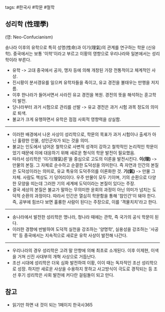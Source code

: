 tags: #한국사 #학문 #철학

## 성리학 (性理學)
(영: Neo-Confucianism)

송나라 이후의 유학으로 특히 성명(性命)과 이기(理氣)의 관계를 연구하는 학문 (신유학). 중국에서는 보통 '이학'이라고 부르고 이황의 영향으로 우리나라와 일본에서는 성리학이라 부른다.

- 유학 -> 고대 중국에서 공자, 맹자  등에 의해 개창된 가장 전통적이고 체계적인 사상.
- 진시황이 분서갱유를 일으켜 유학자들을 죽이고, 유교 경전을 불태우는 만행을 저지름.
- 이후 한나라가 들어서면서 사라진 유교 경전을 복원. 경전의 뜻을 해석하는 훈고학이 발전.
- 당나라부터 과거 시험으로 관리를 선발 -> 유교 경전은 과거 시험 과목 정도의 의미로 퇴색.
- 불교가 크게 유행하면서 유학은 점점 사회적 영향력을 상실함.

<hr />

- 이러한 배경에서 나온 사상이 성리학으로, 학문의 목표가 과거 시험이나 출세가 아닌 훌량한 인물, 성인군자가 되는 것을 의미.
- 불교는 인도에서 넘어온 철학으로 사변적 성격이 강하고 철학적인 논리적인 학문이었기 때문에 이에 대응하기 위해 새로운 형식의 학문 발전이 필요했음.
- 따라서 성리학은 '이기(理氣)론'을 중심으로 고도의 이론을 발전시킨다.
	**이(理)** -> 만물의 본질. 그 자체로 순수하고 순결한 도덕성을 의미한다. 즉 자연과 인간의 본질은 도덕성이라는 의미로, 유교 특유의 도덕주의를 이론화한 것.
	**기(氣)** ->  만물 그 자체. 사람도 책상도 기 덩어리이다. 우주 만물이 모두 기이며, 기의 순환으로 다양한 모양을 띠는데 그러한 기의 세계에 도덕이라는 본질이 있다는 주장.
- 결국 세상의 본질은 불교가 말하는 무의미한 윤회의 과정이 아닌 의미가 넘치는 도덕적 순환의 과정이다. 따라서 인간은 열심히 학문함을 통해 '참인간'이 돼야 한다. 즉, 공부에 힘쓰다 보면 훌륭한 사람이 된다는 주장으로, 이를 '격물치치'라고 한다.

<hr />

- 송나라에서 발전한 성리학은 명나라, 청나라 때에는 관학, 즉 국가의 공식 학문이 된다.
- 이러한 경향에 반발하여 도덕적 실천을 강조하는 '양명학', 실용성을 강조하는 '사공학' 등 중국에서는 지속적으로 새로운 유학 사상이 발전해 나간다.

<hr />

- 우리나라의 경우 성리학은 고려 말 안향에 의해 최초로 소개된다. 이후 이제현, 이색을 거쳐 신진 사대부의 개혁 사상으로 거듭난다.
- 조선 시대에 성리학은 더욱 심화 발전하여 이황, 이이 때는 독자적인  조선 성리학으로 성장. 하지만 새로운 사상을 수용하지 못하고 사고방식이 극도로 경직되는 등 조선 후기 성리학은 사회 발전에 커다란 걸림돌이 되고 만다.

## 참고
- 읽기만 하면  내 것이 되는 1페이지 한국사365